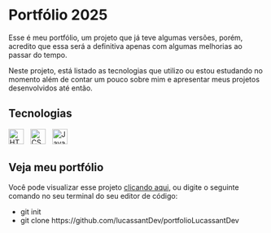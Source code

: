 # Portfólio 2025

Esse é meu portfólio, um projeto que já teve algumas versões, porém, acredito que essa será a definitiva apenas com algumas melhorias ao passar do tempo.

Neste projeto, está listado as tecnologias que utilizo ou estou estudando no momento além de contar um pouco sobre mim e apresentar meus projetos desenvolvidos até então.


## Tecnologias

<img 
    align="left" 
    alt="HTML"
    title="HTML" 
    width="30px" 
    style="padding-right: 10px;" 
    src="https://cdn.jsdelivr.net/gh/devicons/devicon@latest/icons/html5/html5-original.svg" 
/>

<img 
    align="left" 
    alt="CSS" 
    title="CSS"
    width="30px" 
    style="padding-right: 10px;" 
    src="https://cdn.jsdelivr.net/gh/devicons/devicon@latest/icons/css3/css3-original.svg" 
/>

<img 
    align="left" 
    alt="JavaScript" 
    title="JavaScript"
    width="30px" 
    style="padding-right: 10px;" 
    src="https://cdn.jsdelivr.net/gh/devicons/devicon@latest/icons/javascript/javascript-original.svg" 
/>
<br><br>
## Veja meu portfólio

Você pode visualizar esse projeto <a href='https://portfolio-lucassantdev.vercel.app/'>clicando aqui</a>, ou digite o seguinte comando no seu terminal do seu editor de código:

<ul>
    <li>
        git init
    </li>
    <li>
        git clone https://github.com/lucassantDev/portfolioLucassantDev
    </li>
</ul>



